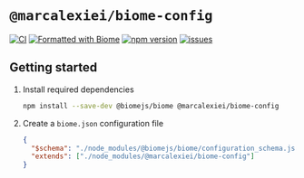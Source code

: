 # `@marcalexiei/biome-config`

[![CI][CIBadge]][CIURL]
[![Formatted with Biome][CodeStyleBadge]][CodeStyleURL]
[![npm version][npmVersionBadge]][npmVersionURL]
[![issues][issuesBadge]][issuesURL]

[CIBadge]: https://github.com/marcalexiei/biome-config/actions/workflows/CI.yml/badge.svg
[CIURL]: https://github.com/marcalexiei/biome-config/actions/workflows/CI.yml/badge.svg
[CodeStyleBadge]: https://img.shields.io/badge/Formatted_with-Biome-60a5fa?style=flat&logo=biome
[CodeStyleURL]: https://biomejs.dev/
[npmVersionBadge]: https://img.shields.io/npm/v/@marcalexiei/biome-config.svg?style=flat-square
[npmVersionURL]: https://www.npmjs.com/package/@marcalexiei/biome-config
[issuesBadge]: https://img.shields.io/github/issues/marcalexiei/biome-config.svg
[issuesURL]: https://github.com/marcalexiei/biome-config/issues

## Getting started

1. Install required dependencies

   ```sh
   npm install --save-dev @biomejs/biome @marcalexiei/biome-config
   ```

2. Create a `biome.json` configuration file

   ```json
   {
     "$schema": "./node_modules/@biomejs/biome/configuration_schema.json",
     "extends": ["./node_modules/@marcalexiei/biome-config"]
   }
   ```
